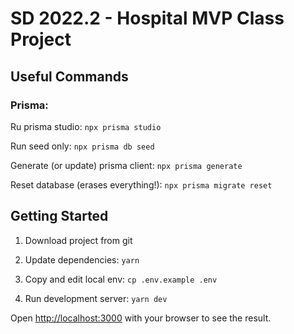 # SD 2022.2 - Hospital MVP Class Project

## Useful Commands

### Prisma:

Ru prisma studio: `npx prisma studio`

Run seed only: `npx prisma db seed`

Generate (or update) prisma client: `npx prisma generate`

Reset database (erases everything!): `npx prisma migrate reset`

## Getting Started

1. Download project from git

2. Update dependencies: `yarn`

3. Copy and edit local env: `cp .env.example .env`

4. Run development server: `yarn dev`

Open [http://localhost:3000](http://localhost:3000) with your browser to see the result.
